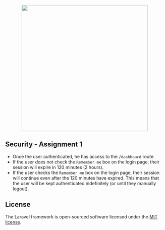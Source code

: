 <p align="center"><a href="https://laravel.com" target="_blank"><img src="https://raw.githubusercontent.com/laravel/art/master/logo-lockup/5%20SVG/2%20CMYK/1%20Full%20Color/laravel-logolockup-cmyk-red.svg" width="400"></a></p>

## Security - Assignment 1

* Once the user authenticated, he has access to the `/dashboard` route.
* If the user does not check the `Remember me` box on the login page, their session will expire in 120 minutes (2 hours).
* If the user checks the `Remember me` box on the login page, their session will continue even after the 120 minutes have expired. This means that the user will be kept authenticated indefinitely (or until they manually logout).


## License

The Laravel framework is open-sourced software licensed under the [MIT license](https://opensource.org/licenses/MIT).
